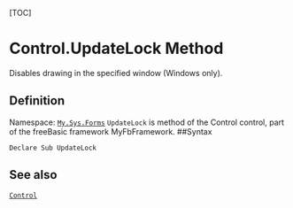 [TOC]
# Control.UpdateLock Method
Disables drawing in the specified window (Windows only).
## Definition
Namespace: [`My.Sys.Forms`](My.Sys.Forms.md)
`UpdateLock` is method of the Control control, part of the freeBasic framework MyFbFramework.
##Syntax
```freeBasic
Declare Sub UpdateLock
```

## See also
[`Control`](Control.md)
